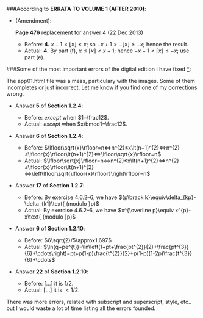 ###According to **ERRATA TO VOLUME 1 (AFTER 2010)**:

  - (Amendment):

    **Page 476** replacement for answer 4 (22 Dec 2013)

    - Before: **4.** $x-1\lt\lfloor{x}\rfloor≤x$; so $-x+1\gt-\lfloor{x}\rfloor≥-x$; hence the result.
    - Actual: **4.** By part (f), $x\le\lceil{x}\rceil\lt x+1$; hence $-x-1\lt\lceil{x}\rceil\le-x$; use part (e).

###Some of the most important errors of the digital edition I have fixed [*](#note):

The app01.html file was a mess, particulary with the images. Some of them incompletes or just incorrect. Let me know if you find one of my corrections wrong.

  - Answer **5** of **Section 1.2.4**:

    - Before: <em>except</em> when $1=\frac12$.
    - Actual: <em>except</em> when $x\bmod1=\frac12$.

  - Answer **6** of **Section 1.2.4**:

    - Before: $\lfloor\sqrt{x}\rfloor=n⇔n^{2}≤x\lt(n+1)^{2}⇔n^{2}≤\lfloor{x}\rfloor\lt(n+1)^{2}⇔\lfloor\sqrt{x}\rfloor=n$
    - Actual: $\lfloor\sqrt{x}\rfloor=n⇔n^{2}≤x\lt(n+1)^{2}⇔n^{2}≤\lfloor{x}\rfloor\lt(n+1)^{2}⇔\left\lfloor\sqrt{\lfloor{x}\rfloor}\right\rfloor=n$

  - Answer **17** of **Section 1.2.7**:

    - Before: By exercise 4.6.2–6, we have ${p\brack k}\equiv\delta_{kp}-\delta_{k1}\text{ (modulo }p)$
    - Actual: By exercise 4.6.2–6, we have $x^{\overline p}\equiv x^{p}-x\text{ (modulo }p)$

  - Answer **6** of **Section 1.2.10**:

    - Before: $6\sqrt{2}/5\approx1.697$
    - Actual: $\ln(q+pe^{t})=\ln\left(1+pt+\frac{pt^{2}}{2}+\frac{pt^{3}}{6}+\cdots\right)=pt+p(1-p)\frac{t^{2}}{2}+p(1-p)(1-2p)\frac{t^{3}}{6}+\cdots$

  - Answer **22** of **Section 1.2.10**:

    - Before: [...] it is $1/2$.
    - Actual: [...] it is $\lt 1/2$.

 <a id="note"></a> There was more errors, related with subscript and superscript, style, etc.. but I would waste a lot of time listing all the errors founded.